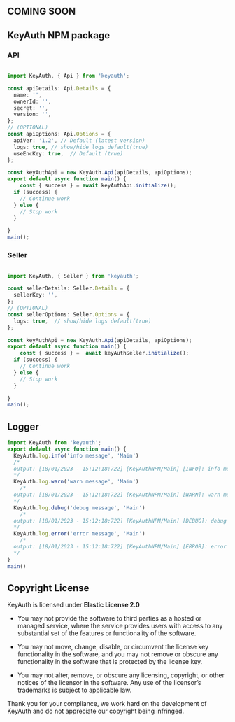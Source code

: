 ## COMING SOON

## KeyAuth NPM package

### API 
```typescript

import KeyAuth, { Api } from 'keyauth';

const apiDetails: Api.Details = {
  name: '',
  ownerId: '',
  secret: '',
  version: '',
};
// (OPTIONAL)
const apiOptions: Api.Options = {
  apiVer: '1.2', // Default (latest version)
  logs: true, // show/hide logs default(true)
  useEncKey: true,  // Default (true)
};

const keyAuthApi = new KeyAuth.Api(apiDetails, apiOptions);
export default async function main() {
    const { success } = await keyAuthApi.initialize();
  if (success) {
    // Continue work
  } else {
    // Stop work
  }

}
main();

```
### Seller
```typescript

import KeyAuth, { Seller } from 'keyauth';

const sellerDetails: Seller.Details = {
  sellerKey: '',
};
// (OPTIONAL) 
const sellerOptions: Seller.Options = {
  logs: true,  // show/hide logs default(true)
};

const keyAuthApi = new KeyAuth.Api(apiDetails, apiOptions);
export default async function main() {
    const { success } =  await keyAuthSeller.initialize();
  if (success) {
    // Continue work
  } else {
    // Stop work
  }

}
main();

```
## Logger
```typescript
import KeyAuth from 'keyauth';
export default async function main() {
  KeyAuth.log.info('info message', 'Main')
  /*
  output: [18/01/2023 - 15:12:18:722] [KeyAuthNPM/Main] [INFO]: info message
  */
  KeyAuth.log.warn('warn message', 'Main')
    /*
  output: [18/01/2023 - 15:12:18:722] [KeyAuthNPM/Main] [WARN]: warn message
  */
  KeyAuth.log.debug('debug message', 'Main')
    /*
  output: [18/01/2023 - 15:12:18:722] [KeyAuthNPM/Main] [DEBUG]: debug message
  */
  KeyAuth.log.error('error message', 'Main')
    /*
  output: [18/01/2023 - 15:12:18:722] [KeyAuthNPM/Main] [ERROR]: error message
  */
}
main()
```

## Copyright License

KeyAuth is licensed under **Elastic License 2.0**

* You may not provide the software to third parties as a hosted or managed
service, where the service provides users with access to any substantial set of
the features or functionality of the software.

* You may not move, change, disable, or circumvent the license key functionality
in the software, and you may not remove or obscure any functionality in the
software that is protected by the license key.

* You may not alter, remove, or obscure any licensing, copyright, or other notices
of the licensor in the software. Any use of the licensor’s trademarks is subject
to applicable law.

Thank you for your compliance, we work hard on the development of KeyAuth and do not appreciate our copyright being infringed.